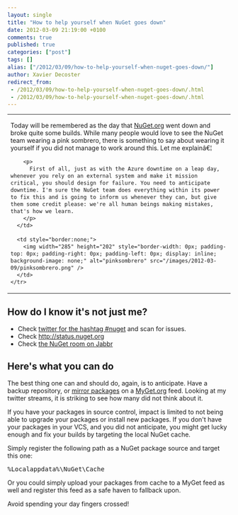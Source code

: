 ```yaml
---
layout: single
title: "How to help yourself when NuGet goes down"
date: 2012-03-09 21:19:00 +0100
comments: true
published: true
categories: ["post"]
tags: []
alias: ["/2012/03/09/how-to-help-yourself-when-nuget-goes-down/"]
author: Xavier Decoster
redirect_from:
 - /2012/03/09/how-to-help-yourself-when-nuget-goes-down/.html
 - /2012/03/09/how-to-help-yourself-when-nuget-goes-down/.html
---
```

<table border="0">
  <tbody>
    <tr>
      <td style="border:none;">
        <p>
          Today will be remembered as the day that <a href="http://www.nuget.org" target="_blank">NuGet.org</a> went down and broke quite some builds. While many people would love to see the NuGet team wearing a pink sombrero, there is something to say about wearing it yourself if you did not manage to work around this. Let me explainâ€¦
        </p>

        <p>
          First of all, just as with the Azure downtime on a leap day, whenever you rely on an external system and make it mission critical, you should design for failure. You need to anticipate downtime. I'm sure the NuGet team does everything within its power to fix this and is going to inform us whenever they can, but give them some credit please: we're all human beings making mistakes, that's how we learn.
        </p>
      </td>

      <td style="border:none;">
        <img width="285" height="202" style="border-width: 0px; padding-top: 0px; padding-right: 0px; padding-left: 0px; display: inline; background-image: none;" alt="pinksombrero" src="/images/2012-03-09/pinksombrero.png" />
      </td>
    </tr>
  </tbody>
</table>

<h2>How do I know it's not just me?</h2>

<ul>
<li>Check <a href="https://twitter.com/#!/search/%23nuget" target="_blank">twitter for the hashtag #nuget</a> and scan for issues.</li>
<li>Check <a href="http://status.nuget.org">http://status.nuget.org</a></li>
<li>Check <a href="http://jabbr.net/#/rooms/nuget" target="_blank">the NuGet room on Jabbr</a></li>
</ul>

<h2>Here's what you can do</h2>

<p>The best thing one can and should do, again, is to anticipate. Have a backup repository, or <a href="http://blog.maartenballiauw.be/post/2011/07/15/Copy-packages-from-one-NuGet-feed-to-another.aspx" target="_blank">mirror packages</a> on a <a href="http://www.myget.org" target="_blank">MyGet.org</a> feed. Looking at my twitter streams, it is striking to see how many did not think about it.</p>

<p>If you have your packages in source control, impact is limited to not being able to upgrade your packages or install new packages. If you don't have your packages in your VCS, and you did not anticipate, you might get lucky enough and fix your builds by targeting the local NuGet cache.</p>

<p>Simply register the following path as a NuGet package source and target this one:</p>

<div class="wlWriterEditableSmartContent" id="scid:f32c3428-b7e9-4f15-a8ea-c502c7ff2e88:696ca5ca-f5f5-4890-a854-0825adbbcfd1" style="margin: 0px; display: inline; float: none; padding: 0px;">
  <pre class="brush: text;gutter:false;">%Localappdata%\NuGet\Cache</pre>
</div>

<p>Or you could simply upload your packages from cache to a MyGet feed as well and register this feed as a safe haven to fallback upon.</p>

<p>Avoid spending your day fingers crossed!</p>
